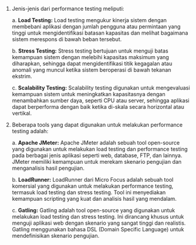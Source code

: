 1. Jenis-jenis dari performance testing meliputi:

   a. **Load Testing:** Load testing mengukur kinerja sistem dengan membebani aplikasi dengan jumlah pengguna atau permintaan yang tinggi untuk mengidentifikasi batasan kapasitas dan melihat bagaimana sistem merespons di bawah beban tersebut.

   b. **Stress Testing:** Stress testing bertujuan untuk menguji batas kemampuan sistem dengan melebihi kapasitas maksimum yang diharapkan, sehingga dapat mengidentifikasi titik kegagalan atau anomali yang muncul ketika sistem beroperasi di bawah tekanan ekstrim.

   c. **Scalability Testing:** Scalability testing digunakan untuk mengevaluasi kemampuan sistem untuk meningkatkan kapasitasnya dengan menambahkan sumber daya, seperti CPU atau server, sehingga aplikasi dapat berperforma dengan baik ketika di-skala secara horizontal atau vertikal.

2. Beberapa tools yang dapat digunakan untuk melakukan performance testing adalah:

   a. **Apache JMeter:** Apache JMeter adalah sebuah tool open-source yang digunakan untuk melakukan load testing dan performance testing pada berbagai jenis aplikasi seperti web, database, FTP, dan lainnya. JMeter memiliki kemampuan untuk merekam skenario pengujian dan menganalisis hasil pengujian.

   b. **LoadRunner:** LoadRunner dari Micro Focus adalah sebuah tool komersial yang digunakan untuk melakukan performance testing, termasuk load testing dan stress testing. Tool ini menyediakan kemampuan scripting yang kuat dan analisis hasil yang mendalam.

   c. **Gatling:** Gatling adalah tool open-source yang digunakan untuk melakukan load testing dan stress testing. Ini dirancang khusus untuk menguji aplikasi web dengan skenario yang sangat tinggi dan realistis. Gatling menggunakan bahasa DSL (Domain Specific Language) untuk mendefinisikan skenario pengujian.